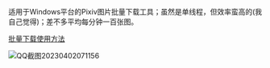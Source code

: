 适用于Windows平台的Pixiv图片批量下载工具；虽然是单线程，但效率蛮高的(我自己觉得)；差不多平均每分钟一百张图。

[批量下载使用方法](https://github.com/mokola704/Pixiv-Downloader/blob/main/Help-CN.md)

![QQ截图20230402071156](https://user-images.githubusercontent.com/72508351/229320169-b8a9c250-8d15-46d8-b78b-982e7be0366e.png)
